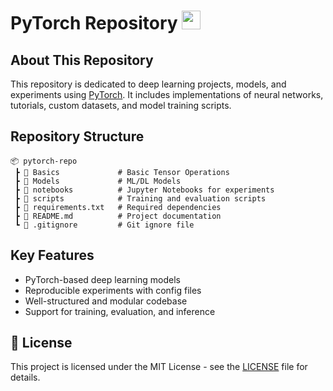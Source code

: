 # PyTorch Repository <img src="https://pytorch.org/assets/images/pytorch-logo.png" width="30">


## About This Repository
This repository is dedicated to deep learning projects, models, and experiments using [PyTorch](https://pytorch.org/). It includes implementations of neural networks, tutorials, custom datasets, and model training scripts.

## Repository Structure
```
📦 pytorch-repo
 ┣ 📂 Basics             # Basic Tensor Operations
 ┣ 📂 Models             # ML/DL Models 
 ┣ 📂 notebooks          # Jupyter Notebooks for experiments
 ┣ 📂 scripts            # Training and evaluation scripts
 ┣ 📜 requirements.txt   # Required dependencies
 ┣ 📜 README.md          # Project documentation
 ┗ 📜 .gitignore         # Git ignore file
```

## Key Features
- PyTorch-based deep learning models
- Reproducible experiments with config files
- Well-structured and modular codebase
- Support for training, evaluation, and inference


## 📜 License
This project is licensed under the MIT License - see the [LICENSE](LICENSE) file for details.
